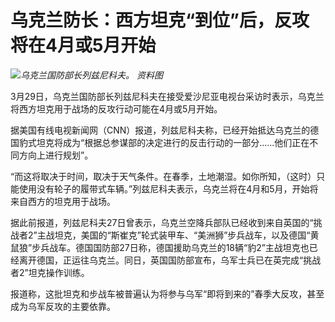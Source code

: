 # 乌克兰防长：西方坦克“到位”后，反攻将在4月或5月开始

![](https://inews.gtimg.com/news_bt/OKSGg4mzd5OLHLBxUy__p1UU-4Z4dpribjaxRz8g8RQWUAA/1000)_乌克兰国防部长列兹尼科夫。
资料图_

3月29日，乌克兰国防部长列兹尼科夫在接受爱沙尼亚电视台采访时表示，乌克兰将西方坦克用于战场的反攻行动可能在4月或5月开始。

据美国有线电视新闻网（CNN）报道，列兹尼科夫称，已经开始抵达乌克兰的德国豹式坦克将成为“根据总参谋部的决定进行的反击行动的一部分......他们正在不同方向上进行规划”。

“而这将取决于时间，取决于天气条件。在春季，土地潮湿。如你所知，（这时）只能使用没有轮子的履带式车辆。”列兹尼科夫表示，乌克兰将在4月和5月，开始将来自西方的坦克用于战场。

据此前报道，列兹尼科夫27日曾表示，乌克兰空降兵部队已经收到来自英国的“挑战者2”主战坦克，美国的“斯崔克”轮式装甲车、“美洲狮”步兵战车，以及德国“黄鼠狼”步兵战车。德国国防部27日称，德国援助乌克兰的18辆“豹2”主战坦克也已经离开德国，正运往乌克兰。同日，英国国防部宣布，乌军士兵已在英完成“挑战者2”坦克操作训练。

报道称，这批坦克和步战车被普遍认为将参与乌军“即将到来的”春季大反攻，甚至成为乌军反攻的主要依靠。

